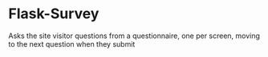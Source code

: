 # Flask-Survey
Asks the site visitor questions from a questionnaire, one per screen, moving to the next question when they submit

